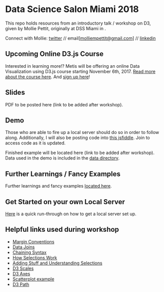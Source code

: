 # Data Science Salon Miami 2018

This repo holds resources from an introductory talk / workshop on D3, given by Mollie Pettit, originally at DSS Miami in .

Connect with Mollie: [twitter](https://twitter.com/MollzMP) // email[molliempettit@gmail.com] // [linkedin](https://www.linkedin.com/in/molliempettit/)

## Upcoming Online D3.js Course
Interested in learning more!? Metis will be offering an online Data Visualization using D3.js course starting November 6th, 2017. [Read more about the course here](online_course.md). And [sign up here](https://www.thisismetis.com/data-visualization-with-d3)!

## Slides

PDF to be posted here (link to be added after workshop).

## Demo

Those who are able to fire up a local server should do so in order to follow along. Additionally, I will also be posting code into [this jsfiddle](https://jsfiddle.net/#&togetherjs=zFIttuCoBx). Join to access code as it is updated.

Finished example will be located here (link to be added after workshop). Data used in the demo is included in the [data directory](/data).

## Further Learnings / Fancy Examples
Further learnings and fancy examples [located here](d3examples.md).

## Get Started on your own Local Server
[Here](local_server.md) is a quick run-through on how to get a local server set up.

## Helpful links used during workshop
 * [Margin Conventions](https://bl.ocks.org/mbostock/3019563)
 * [Data Joins](https://bost.ocks.org/mike/join/)
 * [Chaining Syntax](http://alignedleft.com/tutorials/d3/chaining-methods)
 * [How Selections Work](https://bost.ocks.org/mike/selection/)
 * [Adding Stuff and Understanding Selections](http://www.jeromecukier.net/blog/2011/08/09/d3-adding-stuff-and-oh-understanding-selections/)
 * [D3 Scales](http://alignedleft.com/tutorials/d3/scales)
 * [D3 Axes](http://alignedleft.com/tutorials/d3/axes)
 * [Scatterplot example](https://bl.ocks.org/mbostock/3887118)
 * [D3 Path](https://www.dashingd3js.com/svg-paths-and-d3js)

